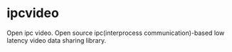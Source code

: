 # ipcvideo
Open ipc video. Open source ipc(interprocess communication)-based  low latency video data sharing library.
